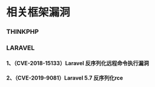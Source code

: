 # 相关框架漏洞

### THINKPHP



### LARAVEL

#### 1、（CVE-2018-15133）Laravel 反序列化远程命令执行漏洞



#### 2、（CVE-2019-9081）Laravel 5.7 反序列化rce

